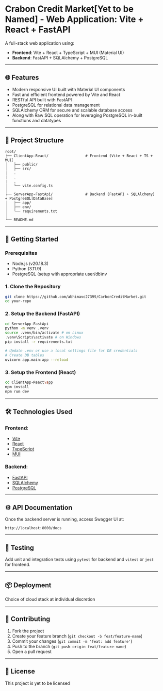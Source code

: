 # Crabon Credit Market[Yet to be Named] - Web Application: Vite + React + FastAPI

A full-stack web application using:
- **Frontend**: Vite + React + TypeScript + MUI (Material UI)
- **Backend**: FastAPI + SQLAlchemy + PostgreSQL

---

## 🌐 Features
- Modern responsive UI built with Material UI components
- Fast and efficient frontend powered by Vite and React
- RESTful API built with FastAPI
- PostgreSQL for relational data management
- SQLAlchemy ORM for secure and scalable database access
- Along with Raw SQL operation for leveraging PostgreSQL in-built functions and datatypes

---

## 📁 Project Structure

``` text
root/
├── ClientApp-React/                 # Frontend (Vite + React + TS + MUI)
│   ├── public/
│   ├── src/
|   .
|   .
|   .
│   └── vite.config.ts
│
├── ServerApp-FastApi/               # Backend (FastAPI + SQLAlchemy) + PostgreSQL[DataBase]
│   ├── app/
│   ├── env/ 
│   └── requirements.txt
│
└── README.md
```

---

## 🚀 Getting Started

### Prerequisites
- Node.js (v20.18.3)
- Python (3.11.9)
- PostgreSQL (setup with appropriate user/db)nv 

### 1. Clone the Repository
```bash
git clone https://github.com/abhinavc27399/CarbonCreditMarket.git
cd your-repo
```

### 2. Setup the Backend (FastAPI)
```bash
cd ServerApp-FastApi
python -m venv .venv
source .venv/bin/activate # on Linux
.venv\Scripts\activate # on Windows
pip install -r requirements.txt

# Update .env or use a local settings file for DB credentials
# Create DB tables
uvicorn app.main:app --reload
```

### 3. Setup the Frontend (React)
```bash
cd ClientApp-React\app
npm install
npm run dev
```

---

## 🛠 Technologies Used

### Frontend:
- [Vite](https://vitejs.dev/)
- [React](https://reactjs.org/)
- [TypeScript](https://www.typescriptlang.org/)
- [MUI](https://mui.com/)

### Backend:
- [FastAPI](https://fastapi.tiangolo.com/)
- [SQLAlchemy](https://www.sqlalchemy.org/)
- [PostgreSQL](https://www.postgresql.org/)

---

## ⚙️ API Documentation
Once the backend server is running, access Swagger UI at:
```
http://localhost:8000/docs
```

---

## 🧪 Testing
Add unit and integration tests using `pytest` for backend and `vitest` or `jest` for frontend.

---

## 📦 Deployment
Choice of cloud stack at individual discretion

---

## 🙌 Contributing
1. Fork the project
2. Create your feature branch (`git checkout -b feat/feature-name`)
3. Commit your changes (`git commit -m 'feat: add feature'`)
4. Push to the branch (`git push origin feat/feature-name`)
5. Open a pull request

---

## 📄 License
This project is yet to be licensed 


